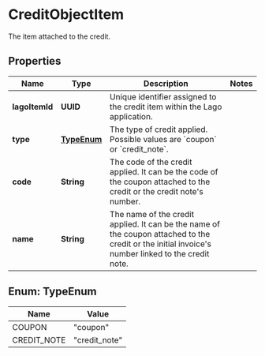 

# CreditObjectItem

The item attached to the credit.

## Properties

| Name | Type | Description | Notes |
|------------ | ------------- | ------------- | -------------|
|**lagoItemId** | **UUID** | Unique identifier assigned to the credit item within the Lago application. |  |
|**type** | [**TypeEnum**](#TypeEnum) | The type of credit applied. Possible values are &#x60;coupon&#x60; or &#x60;credit_note&#x60;. |  |
|**code** | **String** | The code of the credit applied. It can be the code of the coupon attached to the credit or the credit note&#39;s number. |  |
|**name** | **String** | The name of the credit applied. It can be the name of the coupon attached to the credit or the initial invoice&#39;s number linked to the credit note. |  |



## Enum: TypeEnum

| Name | Value |
|---- | -----|
| COUPON | &quot;coupon&quot; |
| CREDIT_NOTE | &quot;credit_note&quot; |



